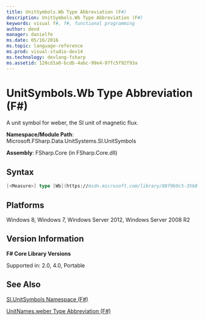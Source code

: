 ```yaml
---
title: UnitSymbols.Wb Type Abbreviation (F#)
description: UnitSymbols.Wb Type Abbreviation (F#)
keywords: visual f#, f#, functional programming
author: dend
manager: danielfe
ms.date: 05/16/2016
ms.topic: language-reference
ms.prod: visual-studio-dev14
ms.technology: devlang-fsharp
ms.assetid: 120cd1a0-bcdb-4abc-99e4-07fc5f92f93a 
---
```


# UnitSymbols.Wb Type Abbreviation (F#)

A unit symbol for weber, the SI unit of magnetic flux.

**Namespace/Module Path**: Microsoft.FSharp.Data.UnitSystems.SI.UnitSymbols

**Assembly**: FSharp.Core (in FSharp.Core.dll)


## Syntax

```fsharp
[<Measure>] type [Wb](https://msdn.microsoft.com/library/88f9b9c5-35b8-4b8b-bed9-6ae5582771ab) = float
```

## Platforms
Windows 8, Windows 7, Windows Server 2012, Windows Server 2008 R2


## Version Information
**F# Core Library Versions**

Supported in: 2.0, 4.0, Portable




## See Also
[SI.UnitSymbols Namespace &#40;F&#35;&#41;](SI.UnitSymbols-Namespace-%5BFSharp%5D.md)

[UnitNames.weber Type Abbreviation &#40;F&#35;&#41;](UnitNames.weber-Type-Abbreviation-%5BFSharp%5D.md)

